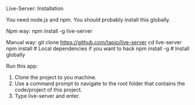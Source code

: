 Live-Server:
Installation

You need node.js and npm. You should probably install this globally.

Npm way:
npm install -g live-server

Manual way:
git clone https://github.com/tapio/live-server
cd live-server
npm install # Local dependencies if you want to hack
npm install -g # Install globally


Run this app:
1. Clone the project to you machine.
2. Use a command prompt to navigate to the root folder that contains the code/project of this project.
3. Type live-server and enter.